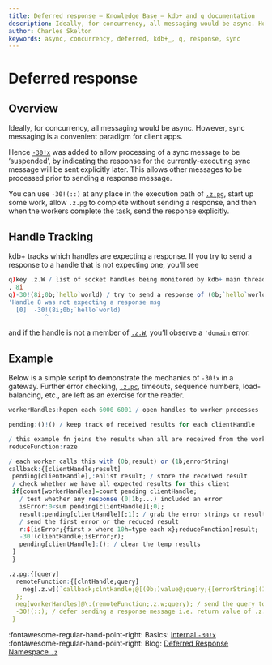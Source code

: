 ```yaml
---
title: Deferred response – Knowledge Base – kdb+ and q documentation
description: Ideally, for concurrency, all messaging would be async. However, sync messaging is a convenient paradigm for client apps. Hence [-30!x](../basics/internal.md#-30x-deferred-response) was added as a feature in V3.6, allowing processing of a sync message to be ‘suspended’ to allow other messages to be processed prior to sending a response message. 
author: Charles Skelton
keywords: async, concurrency, deferred, kdb+_, q, response, sync
---
```

# Deferred response

## Overview

Ideally, for concurrency, all messaging would be async. However, sync messaging is a convenient paradigm for client apps. 

Hence [`-30!x`](../basics/internal.md#-30x-deferred-response) was added to allow processing of a sync message to be ‘suspended’, by indicating the response for the currently-executing sync message will be sent explicitly later. This allows other messages to be processed prior to sending a response message. 

You can use `-30!(::)` at any place in the execution path of [`.z.pg`](../ref/dotz.md#zpg-get), start up some work, allow `.z.pg` to complete without sending a response, and then when the workers complete the task, send the response explicitly.

## Handle Tracking

kdb+ tracks which handles are expecting a response. If you try to send a response to a handle that is not expecting one, you’ll see

```q
q)key .z.W / list of socket handles being monitored by kdb+ main thread
, 8i 
q)-30!(8i;0b;`hello`world) / try to send a response of (0b;`hello`world)
'Handle 8 was not expecting a response msg
  [0]  -30!(8i;0b;`hello`world)
          ^
```

and if the handle is not a member of [`.z.W`](../ref/dotz.md#zw-handles), you’ll observe a `'domain` error.

## Example

Below is a simple script to demonstrate the mechanics of `-30!x` in a gateway. Further error checking, [`.z.pc`](../ref/dotz.md#zpc-close), timeouts, sequence numbers, load-balancing, etc., are left as an exercise for the reader.

```q
workerHandles:hopen each 6000 6001 / open handles to worker processes

pending:()!() / keep track of received results for each clientHandle

/ this example fn joins the results when all are received from the workers
reduceFunction:raze

/ each worker calls this with (0b;result) or (1b;errorString) 
callback:{[clientHandle;result] 
 pending[clientHandle],:enlist result; / store the received result
 / check whether we have all expected results for this client
 if[count[workerHandles]=count pending clientHandle; 
   / test whether any response (0|1b;...) included an error
   isError:0<sum pending[clientHandle][;0]; 
   result:pending[clientHandle][;1]; / grab the error strings or results
   / send the first error or the reduced result
   r:$[isError;{first x where 10h=type each x};reduceFunction]result; 
   -30!(clientHandle;isError;r); 
   pending[clientHandle]:(); / clear the temp results
 ]
 }

.z.pg:{[query]
  remoteFunction:{[clntHandle;query]
    neg[.z.w](`callback;clntHandle;@[(0b;)value@;query;{[errorString](1b;errorString)}])
  };
  neg[workerHandles]@\:(remoteFunction;.z.w;query); / send the query to each worker
  -30!(::); / defer sending a response message i.e. return value of .z.pg is ignored
 }
```

:fontawesome-regular-hand-point-right: 
Basics: [Internal `-30!x`](../basics/internal.md#-30x-deferred-response)  
:fontawesome-regular-hand-point-right:
Blog: [Deferred Response](https://kx.com/blog/kdb-q-insights-deferred-response/)
<br>
[Namespace `.z`](../ref/dotz.md)

